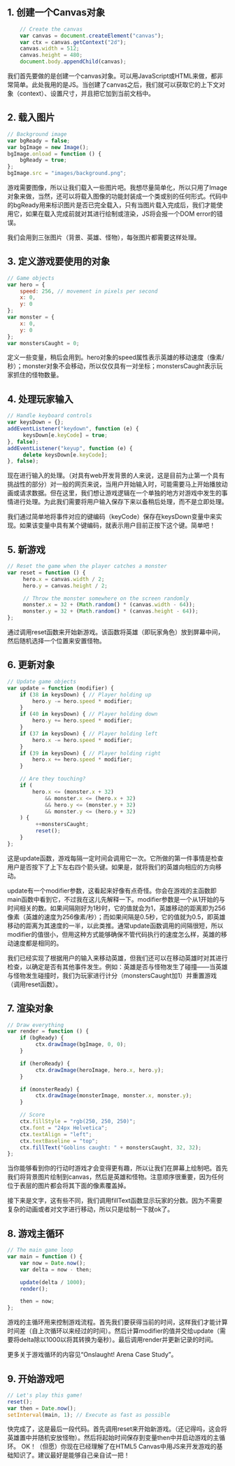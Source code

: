 ## 1. 创建一个Canvas对象

```javascript
    // Create the canvas
    var canvas = document.createElement("canvas");
    var ctx = canvas.getContext("2d");
    canvas.width = 512;
    canvas.height = 480;
    document.body.appendChild(canvas);
```

我们首先要做的是创建一个canvas对象。可以用JavaScript或HTML来做，都非常简单。此处我用的是JS。当创建了canvas之后，我们就可以获取它的上下文对象（context）、设置尺寸，并且把它加到当前文档中。

## 2. 载入图片

```javascript
// Background image
var bgReady = false;
var bgImage = new Image();
bgImage.onload = function () {
    bgReady = true;
};
bgImage.src = "images/background.png";
```

游戏需要图像，所以让我们载入一些图片吧。我想尽量简单化，所以只用了Image对象来做，当然，还可以将载入图像的功能封装成一个类或别的任何形式。代码中的bgReady用来标识图片是否已完全载入，只有当图片载入完成后，我们才能使用它，如果在载入完成前就对其进行绘制或渲染，JS将会报一个DOM error的错误。

我们会用到三张图片（背景、英雄、怪物），每张图片都需要这样处理。

## 3. 定义游戏要使用的对象

```javascript
// Game objects
var hero = {
    speed: 256, // movement in pixels per second
    x: 0,
    y: 0
};
var monster = {
    x: 0,
    y: 0
};
var monstersCaught = 0;
```

定义一些变量，稍后会用到。hero对象的speed属性表示英雄的移动速度（像素/秒）；monster对象不会移动，所以仅仅具有一对坐标；monstersCaught表示玩家抓住的怪物数量。

## 4. 处理玩家输入

```javascript
// Handle keyboard controls
var keysDown = {};
addEventListener("keydown", function (e) {
     keysDown[e.keyCode] = true;
}, false);
addEventListener("keyup", function (e) {
     delete keysDown[e.keyCode];
}, false);
```

现在进行输入的处理。（对具有web开发背景的人来说，这是目前为止第一个具有挑战性的部分）对一般的网页来说，当用户开始输入时，可能需要马上开始播放动画或请求数据。但在这里，我们想让游戏逻辑在一个单独的地方对游戏中发生的事情进行处理。为此我们需要将用户输入保存下来以备稍后处理，而不是立即处理。

我们通过简单地将事件对应的键编码（keyCode）保存在keysDown变量中来实现。如果该变量中具有某个键编码，就表示用户目前正按下这个键。简单吧！

## 5. 新游戏

```javascript
// Reset the game when the player catches a monster
var reset = function () {
     hero.x = canvas.width / 2;
     hero.y = canvas.height / 2;

     // Throw the monster somewhere on the screen randomly
     monster.x = 32 + (Math.random() * (canvas.width - 64));
     monster.y = 32 + (Math.random() * (canvas.height - 64));
};
```

通过调用reset函数来开始新游戏。该函数将英雄（即玩家角色）放到屏幕中间，然后随机选择一个位置来安置怪物。

## 6. 更新对象

```javascript
// Update game objects
var update = function (modifier) {
    if (38 in keysDown) { // Player holding up
        hero.y -= hero.speed * modifier;
    }
    if (40 in keysDown) { // Player holding down
        hero.y += hero.speed * modifier;
    }
    if (37 in keysDown) { // Player holding left
        hero.x -= hero.speed * modifier;
    }
    if (39 in keysDown) { // Player holding right
        hero.x += hero.speed * modifier;
    }

    // Are they touching?
    if (
        hero.x <= (monster.x + 32)
            && monster.x <= (hero.x + 32)
            && hero.y <= (monster.y + 32)
            && monster.y <= (hero.y + 32)
    ) {
         ++monstersCaught;
         reset();
    }
};
```

这是update函数，游戏每隔一定时间会调用它一次。它所做的第一件事情是检查用户是否按下了上下左右四个箭头键。如果是，就将我们的英雄向相应的方向移动。

update有一个modifier参数，这看起来好像有点奇怪。你会在游戏的主函数即main函数中看到它，不过我在这儿先解释一下。modifier参数是一个从1开始的与时间相关的数。如果间隔刚好为1秒时，它的值就会为1，英雄移动的距离即为256像素（英雄的速度为256像素/秒）；而如果间隔是0.5秒，它的值就为0.5，即英雄移动的距离为其速度的一半，以此类推。通常update函数调用的间隔很短，所以modifier的值很小，但用这种方式能够确保不管代码执行的速度怎么样，英雄的移动速度都是相同的。

我们已经实现了根据用户的输入来移动英雄，但我们还可以在移动英雄时对其进行检查，以确定是否有其他事件发生。例如：英雄是否与怪物发生了碰撞——当英雄与怪物发生碰撞时，我们为玩家进行计分（monstersCaught加1）并重置游戏（调用reset函数）。

## 7. 渲染对象

```javascript
// Draw everything
var render = function () {
    if (bgReady) {
         ctx.drawImage(bgImage, 0, 0);
    }

    if (heroReady) {
         ctx.drawImage(heroImage, hero.x, hero.y);
    }

    if (monsterReady) {
         ctx.drawImage(monsterImage, monster.x, monster.y);
    }

    // Score
    ctx.fillStyle = "rgb(250, 250, 250)";
    ctx.font = "24px Helvetica";
    ctx.textAlign = "left";
    ctx.textBaseline = "top";
    ctx.fillText("Goblins caught: " + monstersCaught, 32, 32);
};
```

当你能够看到你的行动时游戏才会变得更有趣，所以让我们在屏幕上绘制吧。首先我们将背景图片绘制到canvas，然后是英雄和怪物。注意顺序很重要，因为任何位于表层的图片都会将其下面的像素覆盖掉。

接下来是文字，这有些不同，我们调用fillText函数显示玩家的分数。因为不需要复杂的动画或者对文字进行移动，所以只是绘制一下就ok了。

## 8. 游戏主循环

```javascript
// The main game loop
var main = function () {
    var now = Date.now();
    var delta = now - then;

    update(delta / 1000);
    render();

    then = now;
};
```

游戏的主循环用来控制游戏流程。首先我们要获得当前的时间，这样我们才能计算时间差（自上次循环以来经过的时间）。然后计算modifier的值并交给update（需要将delta除以1000以将其转换为毫秒）。最后调用render并更新记录的时间。

更多关于游戏循环的内容见“Onslaught! Arena Case Study”。

## 9. 开始游戏吧

```javascript
// Let's play this game!
reset();
var then = Date.now();
setInterval(main, 1); // Execute as fast as possible
```

快完成了，这是最后一段代码。首先调用reset来开始新游戏。（还记得吗，这会将英雄置中并随机安放怪物）。然后将起始时间保存到变量then中并启动游戏的主循环。
OK！（但愿）你现在已经理解了在HTML5 Canvas中用JS来开发游戏的基础知识了。建议最好是能够自己亲自试一把！